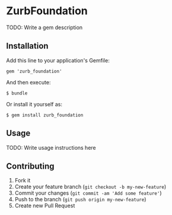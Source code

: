 # ZurbFoundation

TODO: Write a gem description

## Installation

Add this line to your application's Gemfile:

    gem 'zurb_foundation'

And then execute:

    $ bundle

Or install it yourself as:

    $ gem install zurb_foundation

## Usage

TODO: Write usage instructions here

## Contributing

1. Fork it
2. Create your feature branch (`git checkout -b my-new-feature`)
3. Commit your changes (`git commit -am 'Add some feature'`)
4. Push to the branch (`git push origin my-new-feature`)
5. Create new Pull Request

